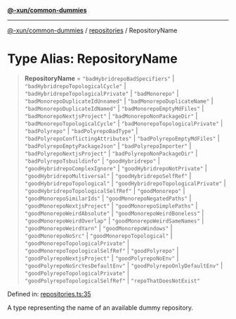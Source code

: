 [**@-xun/common-dummies**](../../README.md)

***

[@-xun/common-dummies](../../README.md) / [repositories](../README.md) / RepositoryName

# Type Alias: RepositoryName

> **RepositoryName** = `"badHybridrepoBadSpecifiers"` \| `"badHybridrepoTopologicalCycle"` \| `"badHybridrepoTopologicalPrivate"` \| `"badMonorepo"` \| `"badMonorepoDuplicateIdUnnamed"` \| `"badMonorepoDuplicateName"` \| `"badMonorepoDuplicateIdNamed"` \| `"badMonorepoEmptyMdFiles"` \| `"badMonorepoNextjsProject"` \| `"badMonorepoNonPackageDir"` \| `"badMonorepoTopologicalCycle"` \| `"badMonorepoTopologicalPrivate"` \| `"badPolyrepo"` \| `"badPolyrepoBadType"` \| `"badPolyrepoConflictingAttributes"` \| `"badPolyrepoEmptyMdFiles"` \| `"badPolyrepoEmptyPackageJson"` \| `"badPolyrepoImporter"` \| `"badPolyrepoNextjsProject"` \| `"badPolyrepoNonPackageDir"` \| `"badPolyrepoTsbuildinfo"` \| `"goodHybridrepo"` \| `"goodHybridrepoComplexIgnore"` \| `"goodHybridrepoNotPrivate"` \| `"goodHybridrepoMultiversal"` \| `"goodHybridrepoSelfRef"` \| `"goodHybridrepoTopological"` \| `"goodHybridrepoTopologicalPrivate"` \| `"goodHybridrepoTopologicalSelfRef"` \| `"goodMonorepo"` \| `"goodMonorepoSimilarIds"` \| `"goodMonorepoNegatedPaths"` \| `"goodMonorepoNextjsProject"` \| `"goodMonorepoSimplePaths"` \| `"goodMonorepoWeirdAbsolute"` \| `"goodMonorepoWeirdBoneless"` \| `"goodMonorepoWeirdOverlap"` \| `"goodMonorepoWeirdSameNames"` \| `"goodMonorepoWeirdYarn"` \| `"goodMonorepoWindows"` \| `"goodMonorepoNoSrc"` \| `"goodMonorepoTopological"` \| `"goodMonorepoTopologicalPrivate"` \| `"goodMonorepoTopologicalSelfRef"` \| `"goodPolyrepo"` \| `"goodPolyrepoNextjsProject"` \| `"goodPolyrepoNoEnv"` \| `"goodPolyrepoNoSrcYesDefaultEnv"` \| `"goodPolyrepoOnlyDefaultEnv"` \| `"goodPolyrepoTopologicalPrivate"` \| `"goodPolyrepoTopologicalSelfRef"` \| `"repoThatDoesNotExist"`

Defined in: [repositories.ts:35](https://github.com/Xunnamius/test-utils/blob/072a29182b2d1e59efc0afb784fe4e6ee9b39e4f/packages/common-dummies/src/repositories.ts#L35)

A type representing the name of an available dummy repository.
